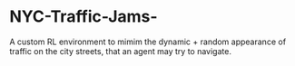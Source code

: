 # NYC-Traffic-Jams-
A custom RL environment to mimim the dynamic + random appearance  of traffic on the city streets, that an agent may try to navigate.

